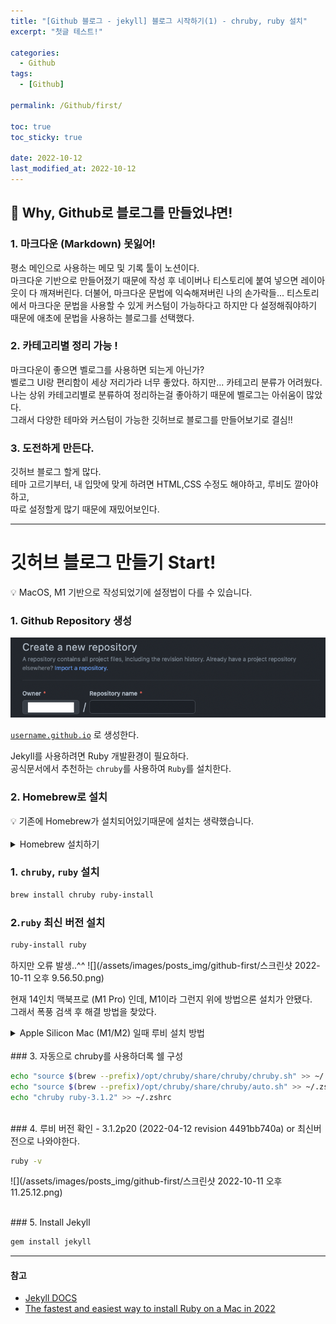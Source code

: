 ```yaml
---
title: "[Github 블로그 - jekyll] 블로그 시작하기(1) - chruby, ruby 설치"
excerpt: "첫글 테스트!"

categories:
  - Github
tags:
  - [Github]

permalink: /Github/first/

toc: true
toc_sticky: true

date: 2022-10-12
last_modified_at: 2022-10-12
---
```


## 📍 Why, Github로 블로그를 만들었냐면!
### 1. 마크다운 (Markdown) 못잃어!
평소 메인으로 사용하는 메모 및 기록 툴이 노션이다.  
마크다운 기반으로 만들어졌기 때문에 작성 후 네이버나 티스토리에 붙여 넣으면 레이아웃이 다 깨져버린다.
더불어, 마크다운 문법에 익숙해져버린 나의 손가락들... 
티스토리에서 마크다운 문법을 사용할 수 있게 커스텀이 가능하다고 하지만 다 설정해줘야하기 때문에 애초에 문법을 사용하는 블로그를 선택했다. 

### 2. 카테고리별 정리 가능 !
마크다운이 좋으면 벨로그를 사용하면 되는게 아닌가?   
벨로그 UI랑 편리함이 세상 저리가라 너무 좋았다. 하지만... 카테고리 분류가 어려웠다.   
나는 상위 카테고리별로 분류하여 정리하는걸 좋아하기 때문에 벨로그는 아쉬움이 많았다.   
그래서 다양한 테마와 커스텀이 가능한 깃허브로 블로그를 만들어보기로 결심!! 

### 3. 도전하게 만든다.
깃허브 블로그 할게 많다.  
테마 고르기부터, 내 입맛에 맞게 하려면 HTML,CSS 수정도 해야하고, 루비도 깔아야하고,   
따로 설정할게 많기 때문에 재밌어보인다. 

---
# 깃허브 블로그 만들기 Start!

<aside>
💡 MacOS, M1 기반으로 작성되었기에 설정법이 다를 수 있습니다.
</aside>

### 1. Github Repository 생성
![](/assets/images/posts_img/github-first/repository.png)

[`username.github.io`](http://username.github.io) 로 생성한다.

Jekyll를 사용하려면 Ruby 개발환경이 필요하다.   
공식문서에서 추천하는 `chruby`를 사용하여 `Ruby`를 설치한다.

### 2. Homebrew로 설치
<aside>
💡 기존에 Homebrew가 설치되어있기때문에 설치는 생략했습니다.   
</aside>

<br>
<details>
<summary>Homebrew 설치하기</summary>
<div markdown="1">

    ```bash
    /bin/bash -c "$(curl -fsSL https://raw.githubusercontent.com/Homebrew/install/HEAD/install.sh)"
    ```

</div>
</details>  

### 1. `chruby`, `ruby` 설치

```bash
brew install chruby ruby-install
```


### 2.`ruby` 최신 버전 설치

```bash
ruby-install ruby
```

하지만 오류 발생..^^
![](/assets/images/posts_img/github-first/스크린샷 2022-10-11 오후 9.56.50.png)

현재 14인치 맥북프로 (M1 Pro) 인데, M1이라 그런지 위에 방법으론 설치가 안됐다.    
그래서 폭풍 검색 후 해결 방법을 찾았다.



<details>
<summary>Apple Silicon Mac (M1/M2) 일때 루비 설치 방법</summary>
<div markdown="1">

Apple Silicon Mac(M1 또는 M2)을 사용하는 경우 CLT(Apple Command Line Tools) 또는
Xcode의 버전을 확인하기

```bash
brew config
```

아래쪽에서 `CLT:`와 `Xcode:`로 시작하는 줄을 찾는다.   
둘 중 하나가 `14`로 시작하는 경우 다음과 같이 Ruby를 설치해야한다.

![](/assets/images/posts_img/github-first/스크린샷 2022-10-11 오후 10.04.45.png)
```bash
ruby-install ruby -- --enable-shared
```

해당 방법으로 하니 설치가 완료됐다.

![](/assets/images/posts_img/github-first/스크린샷 2022-10-11 오후 9.52.55.png)

</div>
</details>  

<br>
### 3. 자동으로 chruby를 사용하더록 쉘 구성

```bash
echo "source $(brew --prefix)/opt/chruby/share/chruby/chruby.sh" >> ~/.zshrc
echo "source $(brew --prefix)/opt/chruby/share/chruby/auto.sh" >> ~/.zshrc
echo "chruby ruby-3.1.2" >> ~/.zshrc
```

<br>
### 4. 루비 버전 확인   
- 3.1.2p20 (2022-04-12 revision 4491bb740a) or 최신버전으로 나와야한다.

```bash
ruby -v
```

![](/assets/images/posts_img/github-first/스크린샷 2022-10-11 오후 11.25.12.png)

<br>
### 5. Install Jekyll 

```bash
gem install jekyll
```
---
#### 참고
- [Jekyll DOCS](https://jekyllrb.com/docs/installation/macos/)
- [The fastest and easiest way to install Ruby on a Mac in 2022](https://www.moncefbelyamani.com/how-to-install-xcode-homebrew-git-rvm-ruby-on-mac/)